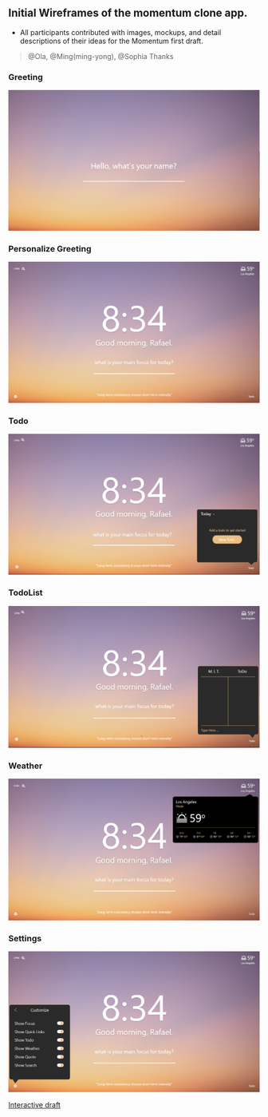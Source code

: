 ## Initial Wireframes of the momentum clone app.

* All participants contributed with images, mockups, and detail descriptions of their ideas
for the Momentum first draft.
> @Ola, @Ming(ming-yong), @Sophia Thanks

### Greeting
![greeting](./assets/greeting.PNG)

### Personalize Greeting
![personalize](./assets/greetingName.PNG)

### Todo
![Todo](./assets/Todo.PNG)

### TodoList
![TodoList](./assets/TodoList.PNG)

### Weather
![Weather](./assets/weather.PNG)

### Settings
![Settings](./assets/Settings.PNG)


[Interactive draft](https://xd.adobe.com/view/790359b1-a35f-4e23-71b4-b6e6bdc37df9-0f32/)
